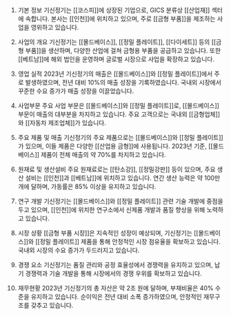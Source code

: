 1. 기본 정보
기신정기는 [[코스피]]에 상장된 기업으로, GICS 분류상 [[산업재]] 섹터에 속합니다. 본사는 [[인천]]에 위치하고 있으며, 주로 [[금형 부품]]을 제조하는 사업을 영위하고 있습니다.

2. 사업의 개요
기신정기는 [[몰드베이스]], [[정밀 플레이트]], [[다이세트]] 등의 [[금형 부품]]을 생산하며, 다양한 산업에 걸쳐 금형용 부품을 공급하고 있습니다. 또한 [[베트남]]에 해외 법인을 운영하며 글로벌 시장으로 사업을 확장하고 있습니다.

3. 영업 실적
2023년 기신정기의 매출은 [[몰드베이스]]와 [[정밀 플레이트]]에서 주로 발생하였으며, 전년 대비 10%의 매출 성장을 기록하였습니다. 국내외 시장에서 꾸준한 수요 증가가 매출 성장을 이끌었습니다.

4. 사업부문
주요 사업 부문은 [[몰드베이스]]와 [[정밀 플레이트]]로, [[몰드베이스]] 부문이 매출의 대부분을 차지하고 있습니다. 주요 고객으로는 국내외 [[금형업체]]와 [[자동차 제조업체]]가 있습니다.

5. 주요 제품 및 매출
기신정기의 주요 제품으로는 [[몰드베이스]]와 [[정밀 플레이트]]가 있으며, 이들 제품은 다양한 [[산업용 금형]]에 사용됩니다. 2023년 기준, [[몰드베이스]] 제품이 전체 매출의 약 70%를 차지하고 있습니다.

6. 원재료 및 생산설비
주요 원재료로는 [[탄소강]], [[정밀강판]] 등이 있으며, 주요 생산 설비는 [[인천]]과 [[베트남]]에 위치하고 있습니다. 연간 생산 능력은 약 100만 개에 달하며, 가동률은 85% 이상을 유지하고 있습니다.

7. 연구 개발
기신정기는 [[몰드베이스]]와 [[정밀 플레이트]] 관련 기술 개발에 중점을 두고 있으며, [[인천]]에 위치한 연구소에서 신제품 개발과 품질 향상을 위해 노력하고 있습니다.

8. 시장 상황
[[금형 부품 시장]]은 지속적인 성장이 예상되며, 기신정기는 [[몰드베이스]]와 [[정밀 플레이트]] 제품을 통해 안정적인 시장 점유율을 확보하고 있습니다. 국내외 시장의 수요 증가가 두드러지고 있습니다.

9. 경쟁 요소
기신정기는 품질 관리와 공정 효율성에서 경쟁력을 유지하고 있으며, 납기 경쟁력과 기술 개발을 통해 시장에서의 경쟁 우위를 확보하고 있습니다.

10. 재무현황
2023년 기신정기의 총 자산은 약 2조 원에 달하며, 부채비율은 40% 수준을 유지하고 있습니다. 순이익은 전년 대비 소폭 증가하였으며, 안정적인 재무구조를 갖추고 있습니다.
